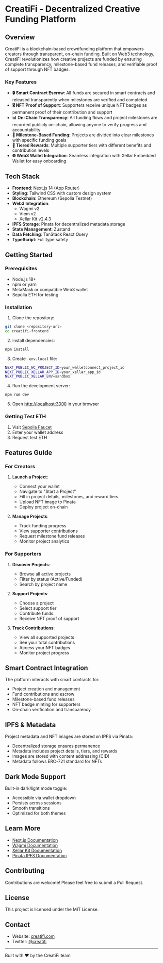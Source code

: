 # CreatiFi - Decentralized Creative Funding Platform

## Overview

CreatiFi is a blockchain-based crowdfunding platform that empowers creators through transparent, on-chain funding. Built on Web3 technology, CreatiFi revolutionizes how creative projects are funded by ensuring complete transparency, milestone-based fund releases, and verifiable proof of support through NFT badges.

### Key Features

- **🔒 Smart Contract Escrow**: All funds are secured in smart contracts and released transparently when milestones are verified and completed
- **🎖️ NFT Proof of Support**: Supporters receive unique NFT badges as permanent proof of their contribution and support
- **📊 On-Chain Transparency**: All funding flows and project milestones are recorded publicly on-chain, allowing anyone to verify progress and accountability
- **🎯 Milestone-Based Funding**: Projects are divided into clear milestones with specific funding goals
- **💎 Tiered Rewards**: Multiple supporter tiers with different benefits and contribution levels
- **🌐 Web3 Wallet Integration**: Seamless integration with Xellar Embedded Wallet for easy onboarding

## Tech Stack

- **Frontend**: Next.js 14 (App Router)
- **Styling**: Tailwind CSS with custom design system
- **Blockchain**: Ethereum (Sepolia Testnet)
- **Web3 Integration**:
  - Wagmi v2
  - Viem v2
  - Xellar Kit v2.4.3
- **IPFS Storage**: Pinata for decentralized metadata storage
- **State Management**: Zustand
- **Data Fetching**: TanStack React Query
- **TypeScript**: Full type safety

## Getting Started

### Prerequisites

- Node.js 18+
- npm or yarn
- MetaMask or compatible Web3 wallet
- Sepolia ETH for testing

### Installation

1. Clone the repository:

```bash
git clone <repository-url>
cd creatifi-frontend
```

2. Install dependencies:

```bash
npm install
```

3. Create `.env.local` file:

```bash
NEXT_PUBLIC_WC_PROJECT_ID=your_walletconnect_project_id
NEXT_PUBLIC_XELLAR_APP_ID=your_xellar_app_id
NEXT_PUBLIC_XELLAR_ENV=sandbox
```

4. Run the development server:

```bash
npm run dev
```

5. Open [http://localhost:3000](http://localhost:3000) in your browser

### Getting Test ETH

1. Visit [Sepolia Faucet](https://sepoliafaucet.com/)
2. Enter your wallet address
3. Request test ETH

## Features Guide

### For Creators

1. **Launch a Project**:

   - Connect your wallet
   - Navigate to "Start a Project"
   - Fill in project details, milestones, and reward tiers
   - Upload NFT image to Pinata
   - Deploy project on-chain

2. **Manage Projects**:
   - Track funding progress
   - View supporter contributions
   - Request milestone fund releases
   - Monitor project analytics

### For Supporters

1. **Discover Projects**:

   - Browse all active projects
   - Filter by status (Active/Funded)
   - Search by project name

2. **Support Projects**:

   - Choose a project
   - Select support tier
   - Contribute funds
   - Receive NFT proof of support

3. **Track Contributions**:
   - View all supported projects
   - See your total contributions
   - Access your NFT badges
   - Monitor project progress

## Smart Contract Integration

The platform interacts with smart contracts for:

- Project creation and management
- Fund contributions and escrow
- Milestone-based fund releases
- NFT badge minting for supporters
- On-chain verification and transparency

## IPFS & Metadata

Project metadata and NFT images are stored on IPFS via Pinata:

- Decentralized storage ensures permanence
- Metadata includes project details, tiers, and rewards
- Images are stored with content addressing (CID)
- Metadata follows ERC-721 standard for NFTs

## Dark Mode Support

Built-in dark/light mode toggle:

- Accessible via wallet dropdown
- Persists across sessions
- Smooth transitions
- Optimized for both themes

## Learn More

- [Next.js Documentation](https://nextjs.org/docs)
- [Wagmi Documentation](https://wagmi.sh/)
- [Xellar Kit Documentation](https://docs.xellar.co/)
- [Pinata IPFS Documentation](https://docs.pinata.cloud/)

## Contributing

Contributions are welcome! Please feel free to submit a Pull Request.

## License

This project is licensed under the MIT License.

## Contact

- Website: [creatifi.com](https://creatifi.vercel.app)
- Twitter: [@creatifi](https://instagram.com/creatifi)
---

Built with ❤️ by the CreatiFi team
